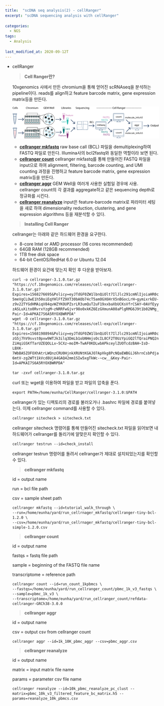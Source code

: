 ```yaml
---
title:  "scDNA seq analysis(2) - cellRanger"
excerpt: "scDNA sequencing analysis with cellRanger"

categories:
  - NGS
tags:
  - Analysis

last_modified_at: 2020-09-12T
---
```

- cellRanger
    
    > **Cell Ranger란?**
    > 
    
     10xgenomics 사에서 만든 chromium을 통해 얻어진 scRNAseq을 분석하는 pipeline이다. reads를 align하고 feature barcode matrix, gene expression matrix등을 만든다.
    
    ![figure1](./figures/2020-04-25-1.png)
    
    - **[cellranger mkfastq](https://support.10xgenomics.com/single-cell-gene-expression/software/pipelines/latest/using/mkfastq)** raw base call (BCL) 파일을 demultiplexing하여 FASTQ 파일로 만든다. Illumina사의 bcl2fastq와 동일한 역할이라 보면 된다.
    - **[cellranger count](https://support.10xgenomics.com/single-cell-gene-expression/software/pipelines/latest/using/count)** cellranger mkfastq를 통해 만들어진 FASTQ 파일을 input으로 하여 alignment, filtering, barcode counting, and UMI counting 과정을 진행하고 feature barcode matrix, gene expression matrix등을 만든다.
    - **[cellranger aggr](https://support.10xgenomics.com/single-cell-gene-expression/software/pipelines/latest/using/aggregate)** GEM Well을 여러개 사용한 실험일 경우에 사용. cellranger count의 각 결과를 aggregate하고 같은 sequencing depth로 정규화를 시킨다.
    - **[cellranger reanalyze](https://support.10xgenomics.com/single-cell-gene-expression/software/pipelines/latest/using/reanalyze)** input은 feature-barcode matrix로 파라미터 세팅을 새로 하여 dimensionality reduction, clustering, and gene expression algorithms 등을 재분석할 수 있다.
    
    > **Installing Cell Ranger**
    > 
    
     cellranger는 아래와 같은 하드웨어 환경을 요구한다.
    
    - 8-core Intel or AMD processor (16 cores recommended)
    - 64GB RAM (128GB recommended)
    - 1TB free disk space
    - 64-bit CentOS/RedHat 6.0 or Ubuntu 12.04
    
     하드웨어 환경이 요건에 맞는지 확인 후 다운을 받아보자.
    
    ```
    curl -o cellranger-3.1.0.tar.gz "https://cf.10xgenomics.com/releases/cell-exp/cellranger-3.1.0.tar.gz?Expires=1568276695&Policy=eyJTdGF0ZW1lbnQiOlt7IlJlc291cmNlIjoiaHR0cDovL2NmLjEweGdlbm9taWNzLmNvbS9yZWxlYXNlcy9jZWxsLWV4cC9jZWxscmFuZ2VyLTMuMS4wLnRhci5neiIsIkNvbmRpdGlvbiI6eyJEYXRlTGVzc1RoYW4iOnsiQVdTOkVwb2NoVGltZSI6MTU2ODI3NjY5NX19fV19&Signature=FLKeP1u95hziLa8ViQywYlipCeuTvdecksuVu~JIVsUcy7pev8VfwSwQ5kdst4hWB641KuD2qSM-5meVgCLOwE1h50oiEqYHlFfZ9XT30bAOb74cT5amOGX6HrX5nBGocLrH~gymixrkEU-z9v22TYGdHMAiqV84qvWZYKOUPZsrLR3umQuT2uF19xxbaXbUCKsVfrCSAY~0AVfEyyFYYiKnmANtEOZ1FNM0Lr6LoSq4a8o9wU9YyMYJCOfYm6JqP5QYnXUHxUMzMM4j3vJ-zASLuXito0RvrxYzgM~zNRRFwGjvr98o0xkKZ6EzGXmunA08aPlgRMG6J9t1b02NMg__&Key-Pair-Id=APKAI7S6A5RYOXBWRPDA"
    wget -O cellranger-3.1.0.tar.gz "https://cf.10xgenomics.com/releases/cell-exp/cellranger-3.1.0.tar.gz?Expires=1568198894&Policy=eyJTdGF0ZW1lbnQiOlt7IlJlc291cmNlIjoiaHR0cDovL2NmLjEweGdlbm9taWNzLmNvbS9yZWxlYXNlcy9jZWxsLWV4cC9jZWxscmFuZ2VyLTMuMS4wLnRhci5neiIsIkNvbmRpdGlvbiI6eyJEYXRlTGVzc1RoYW4iOnsiQVdTOkVwb2NoVGltZSI6MTU2ODE5ODg5NH19fV19&Signature=MAsku-zG5j7hV9svst0pxw9WTJk3ilq3DmLb1obNHmjsOcIL8CF2T0UzYpiGQ2lTQraiPNQ2nzhLgH1liGP~7JjoZ~HousFx1w7POggIWYkhDu7ktlGQCVvjxBqZvfoWpgVvi1U4lpy7Ud2c0Hq1r3HphUH-ZiHqiGSKfTarUZEQOLLx~5CXz~moIM~TwAF0KDLwbAPkceylZUOTcdzBAH~IsD-LBXK-7WbBA5ZOFOXhAtrLWQnzCRU0HjnkXRUNtKGAJO7ApXkg8PcNQaEWBGiJ6hrnCsbPdjaVFhOcRd-6mtV-zg2WTt1kVcd8UjA4GAQ42mm1SIw5xgTkWc-~cw__&Key-Pair-Id=APKAI7S6A5RYOXBWRPDA"
    
    tar -zxvf cellranger-3.1.0.tar.gz
    ```
    
     curl 또는 wget을 이용하여 파일을 받고 파일의 압축을 푼다.
    
    ```
    export PATH=/home/eunha/CellRanger/cellranger-3.1.0:$PATH
    ```
    
    cellranger가 있는 디렉토리의 경로를 불러오거나 .bashrc 파일에 경로를 붙여넣는다. 이제 cellranger command를 사용할 수 있다.
    
    ```
    cellranger sitecheck > sitecheck.txt
    ```
    
    cellranger sitecheck 명령어를 통해 만들어진 sitecheck.txt 파일을 읽어보면 내 하드웨어가 cellranger를 돌리기에 알맞은지 확인할 수 있다. 
    
    ```
    cellranger testrun --id=check_install
    ```
    
    cellranger testrun 명령어를 돌려서 cellranger가 제대로 설치되었는지를 확인할 수 있다.
    
    > **cellranger mkfastq**
    > 
    
    id = output name
    
    run = bcl file path
    
    csv = sample sheet path
    
    ```
    cellranger mkfastq --id=tutorial_walk_through \
    --run=/home/eunha/yard/run_cellrnager_mkfastq/cellranger-tiny-bcl-1.2.0 \
    --csv=/home/eunha/yard/run_cellrnager_mkfastq/cellranger-tiny-bcl-simple-1.2.0.csv
    ```
    
    > **cellranger count**
    > 
    
    id = output name
    
    fastqs = fastq file path
    
    sample = beginning of the FASTQ file name
    
    transcriptome = reference path
    
    ```
    cellranger count --id=run_count_1kpbmcs \
    --fastqs=/home/eunha/yard/run_cellranger_count/pbmc_1k_v3_fastqs \
    --sample=pbmc_1k_v3 \
    --transcriptome=/home/eunha/yard/run_cellranger_count/refdata-cellranger-GRCh38-3.0.0
    ```
    
    > **cellranger aggr**
    > 
    
    id = output name
    
    csv = output csv from cellranger count
    
    ```
    cellranger aggr --id=1k_10K_pbmc_aggr --csv=pbmc_aggr.csv
    ```
    
    > **cellranger reanalyze**
    > 
    
    id = output name
    
    matrix = input matrix file name
    
    params = parameter csv file name
    
    ```
    cellranger reanalyze --id=10k_pbmc_reanalyze_pc_clust --matrix=pbmc_10k_v3_filtered_feature_bc_matrix.h5 --params=reanalyze_10k_pbmcs.csv
    ```